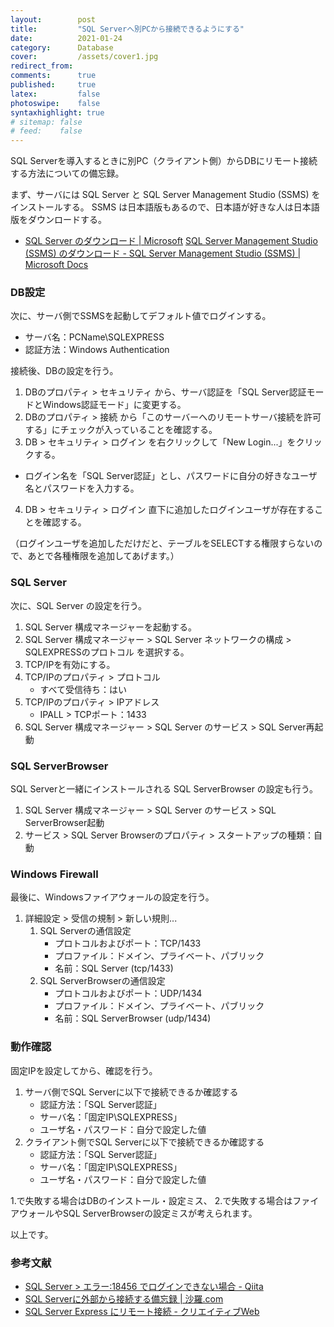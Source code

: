 ```yaml
---
layout:        post
title:         "SQL Serverへ別PCから接続できるようにする"
date:          2021-01-24
category:      Database
cover:         /assets/cover1.jpg
redirect_from:
comments:      true
published:     true
latex:         false
photoswipe:    false
syntaxhighlight: true
# sitemap: false
# feed:    false
---
```


SQL Serverを導入するときに別PC（クライアント側）からDBにリモート接続する方法についての備忘録。

まず、サーバには SQL Server と SQL Server Management Studio (SSMS) をインストールする。
SSMS は日本語版もあるので、日本語が好きな人は日本語版をダウンロードする。

- [SQL Server のダウンロード \| Microsoft](https://www.microsoft.com/ja-jp/sql-server/sql-server-downloads)
[SQL Server Management Studio (SSMS) のダウンロード - SQL Server Management Studio (SSMS) \| Microsoft Docs](https://docs.microsoft.com/ja-jp/sql/ssms/download-sql-server-management-studio-ssms?view=sql-server-ver15)

### DB設定

次に、サーバ側でSSMSを起動してデフォルト値でログインする。

- サーバ名：PCName\SQLEXPRESS
- 認証方法：Windows Authentication

接続後、DBの設定を行う。

1. DBのプロパティ > セキュリティ から、サーバ認証を「SQL Server認証モードとWindows認証モード」に変更する。
2. DBのプロパティ > 接続 から「このサーバーへのリモートサーバ接続を許可する」にチェックが入っていることを確認する。
3. DB > セキュリティ > ログイン を右クリックして「New Login...」をクリックする。
  - ログイン名を「SQL Server認証」とし、パスワードに自分の好きなユーザ名とパスワードを入力する。
4. DB > セキュリティ > ログイン 直下に追加したログインユーザが存在することを確認する。

（ログインユーザを追加しただけだと、テーブルをSELECTする権限すらないので、あとで各種権限を追加してあげます。）

### SQL Server

次に、SQL Server の設定を行う。

1. SQL Server 構成マネージャーを起動する。
2. SQL Server 構成マネージャー > SQL Server ネットワークの構成 > SQLEXPRESSのプロトコル を選択する。
3. TCP/IPを有効にする。
4. TCP/IPのプロパティ > プロトコル
   - すべて受信待ち：はい
5. TCP/IPのプロパティ > IPアドレス
   - IPALL > TCPポート：1433
6. SQL Server 構成マネージャー > SQL Server のサービス > SQL Server再起動

### SQL ServerBrowser

SQL Serverと一緒にインストールされる SQL ServerBrowser の設定も行う。

1. SQL Server 構成マネージャー > SQL Server のサービス > SQL ServerBrowser起動
2. サービス > SQL Server Browserのプロパティ > スタートアップの種類：自動

### Windows Firewall

最後に、Windowsファイアウォールの設定を行う。

1. 詳細設定 > 受信の規制 > 新しい規則...
   1. SQL Serverの通信設定
      - プロトコルおよびポート：TCP/1433
      - プロファイル：ドメイン、プライベート、パブリック
      - 名前：SQL Server (tcp/1433)
   2. SQL ServerBrowserの通信設定
      - プロトコルおよびポート：UDP/1434
      - プロファイル：ドメイン、プライベート、パブリック
      - 名前：SQL ServerBrowser (udp/1434)


### 動作確認

固定IPを設定してから、確認を行う。

1. サーバ側でSQL Serverに以下で接続できるか確認する
   - 認証方法：「SQL Server認証」
   - サーバ名：「固定IP\SQLEXPRESS」
   - ユーザ名・パスワード：自分で設定した値
2. クライアント側でSQL Serverに以下で接続できるか確認する
   - 認証方法：「SQL Server認証」
   - サーバ名：「固定IP\SQLEXPRESS」
   - ユーザ名・パスワード：自分で設定した値

1.で失敗する場合はDBのインストール・設定ミス、
2.で失敗する場合はファイアウォールやSQL ServerBrowserの設定ミスが考えられます。

以上です。



### 参考文献

- [SQL Server > エラー:18456 でログインできない場合 - Qiita](https://qiita.com/sugasaki/items/a95c2495085e32851707)
- [SQL Serverに外部から接続する備忘録 \| 沙羅.com](https://sara.jiin.com/other/sql.html)
- [SQL Server Express にリモート接続 - クリエイティブWeb](https://creativeweb.jp/fc/remote/)
